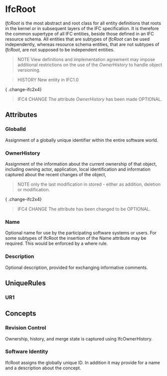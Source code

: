 # IfcRoot

_IfcRoot_ is the most abstract and root class for all entity definitions that roots in the kernel or in subsequent layers of the IFC specification. It is therefore the common supertype of all IFC entities, beside those defined in an IFC resource schema. All entities that are subtypes of _IfcRoot_ can be used independently, whereas resource schema entities, that are not subtypes of _IfcRoot_, are not supposed to be independent entities.

> NOTE  View definitions and implementation agreement may impose additional restrictions on the use of the _OwnerHistory_ to handle object versioning.

> HISTORY  New entity in IFC1.0

{ .change-ifc2x4}
> IFC4 CHANGE  The attribute _OwnerHistory_ has been made OPTIONAL.

## Attributes

### GlobalId
Assignment of a globally unique identifier within the entire software world.

### OwnerHistory
Assignment of the information about the current ownership of that object, including owning actor, application, local identification and information captured about the recent changes of the object,

> NOTE  only the last modification in stored - either as addition, deletion or modification.

{ .change-ifc2x4}
> IFC4 CHANGE  The attribute has been changed to be OPTIONAL.

### Name
Optional name for use by the participating software systems or users. For some subtypes of IfcRoot the insertion of the Name attribute may be required. This would be enforced by a where rule.

### Description
Optional description, provided for exchanging informative comments.

## UniqueRules

### UR1

## Concepts

### Revision Control

Ownership, history, and merge state is captured using IfcOwnerHistory.

### Software Identity

IfcRoot assigns the globally unique ID. In addition it may provide for a name and a description about the concept.

